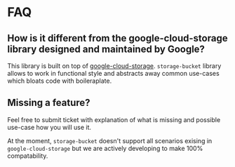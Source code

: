 # FAQ

## How is it different from the google-cloud-storage library designed and maintained by Google?

This library is built on top of [google-cloud-storage](google-cloud-storage). `storage-bucket` library allows to work in functional style and abstracts away common use-cases which bloats code with boileraplate.

## Missing a feature?

Feel free to submit ticket with explanation of what is missing and possible use-case how you will use it.

At the moment, `storage-bucket` doesn't support all scenarios exising in `google-cloud-storage` but we are actively developing to make 100% compatability.
